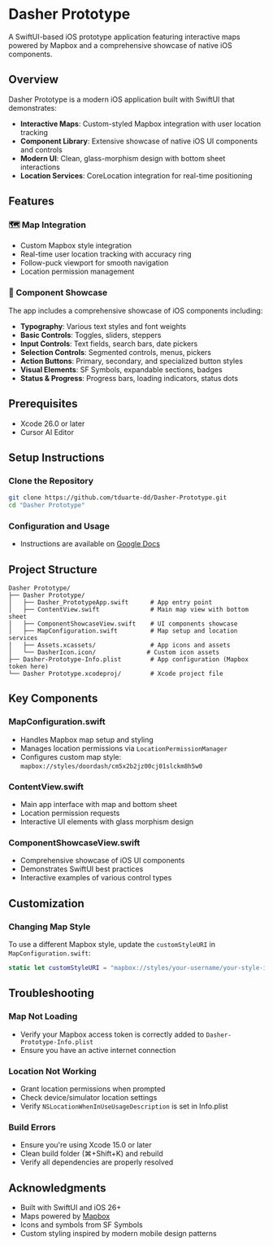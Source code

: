 # Dasher Prototype

A SwiftUI-based iOS prototype application featuring interactive maps powered by Mapbox and a comprehensive showcase of native iOS components.

## Overview

Dasher Prototype is a modern iOS application built with SwiftUI that demonstrates:
- **Interactive Maps**: Custom-styled Mapbox integration with user location tracking
- **Component Library**: Extensive showcase of native iOS UI components and controls
- **Modern UI**: Clean, glass-morphism design with bottom sheet interactions
- **Location Services**: CoreLocation integration for real-time positioning

## Features

### 🗺️ Map Integration
- Custom Mapbox style integration
- Real-time user location tracking with accuracy ring
- Follow-puck viewport for smooth navigation
- Location permission management

### 🎨 Component Showcase
The app includes a comprehensive showcase of iOS components including:
- **Typography**: Various text styles and font weights
- **Basic Controls**: Toggles, sliders, steppers
- **Input Controls**: Text fields, search bars, date pickers
- **Selection Controls**: Segmented controls, menus, pickers
- **Action Buttons**: Primary, secondary, and specialized button styles
- **Visual Elements**: SF Symbols, expandable sections, badges
- **Status & Progress**: Progress bars, loading indicators, status dots


## Prerequisites

- Xcode 26.0 or later
- Cursor AI Editor

## Setup Instructions

### Clone the Repository
```bash
git clone https://github.com/tduarte-dd/Dasher-Prototype.git
cd "Dasher Prototype"
```

### Configuration and Usage

- Instructions are available on [Google Docs](https://docs.google.com/document/d/1bsG73m-JH46BBuBy8MfJWoltFelblHDZO3o8z8NyO5E/edit?usp=sharing)

## Project Structure

```
Dasher Prototype/
├── Dasher Prototype/
│   ├── Dasher_PrototypeApp.swift      # App entry point
│   ├── ContentView.swift              # Main map view with bottom sheet
│   ├── ComponentShowcaseView.swift    # UI components showcase
│   ├── MapConfiguration.swift         # Map setup and location services
│   ├── Assets.xcassets/               # App icons and assets
│   └── DasherIcon.icon/              # Custom icon assets
├── Dasher-Prototype-Info.plist        # App configuration (Mapbox token here)
└── Dasher Prototype.xcodeproj/        # Xcode project file
```

## Key Components

### MapConfiguration.swift
- Handles Mapbox map setup and styling
- Manages location permissions via `LocationPermissionManager`
- Configures custom map style: `mapbox://styles/doordash/cm5x2b2jz00cj01slckm8h5w0`

### ContentView.swift
- Main app interface with map and bottom sheet
- Location permission requests
- Interactive UI elements with glass morphism design

### ComponentShowcaseView.swift
- Comprehensive showcase of iOS UI components
- Demonstrates SwiftUI best practices
- Interactive examples of various control types

## Customization

### Changing Map Style
To use a different Mapbox style, update the `customStyleURI` in `MapConfiguration.swift`:

```swift
static let customStyleURI = "mapbox://styles/your-username/your-style-id"
```

## Troubleshooting

### Map Not Loading
- Verify your Mapbox access token is correctly added to `Dasher-Prototype-Info.plist`
- Ensure you have an active internet connection

### Location Not Working
- Grant location permissions when prompted
- Check device/simulator location settings
- Verify `NSLocationWhenInUseUsageDescription` is set in Info.plist

### Build Errors
- Ensure you're using Xcode 15.0 or later
- Clean build folder (⌘+Shift+K) and rebuild
- Verify all dependencies are properly resolved

## Acknowledgments

- Built with SwiftUI and iOS 26+
- Maps powered by [Mapbox](https://www.mapbox.com)
- Icons and symbols from SF Symbols
- Custom styling inspired by modern mobile design patterns